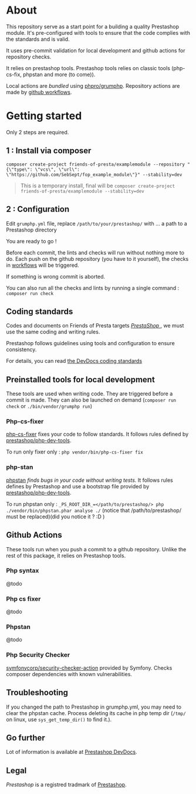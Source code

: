 # About

This repository serve as a start point for a building a quality Prestashop module.
It's pre-configured with tools to ensure that the code complies with the standards and is valid. 

It uses pre-commit validation for local development and github actions for repository checks.

It relies on prestashop tools. Prestashop tools relies on classic tools (php-cs-fix, phpstan and more (to come)).

Local actions are _bundled_ using [phpro/grumphp](https://github.com/phpro/grumphp).
Repository actions are made by [github workflows](https://docs.github.com/en/free-pro-team@latest/actions).
 
 # Getting started

Only 2 steps are required.

## 1 : Install via composer
 
 `composer create-project friends-of-presta/examplemodule --repository "{\"type\": \"vcs\", \"url\": \"https://github.com/SebSept/fop_example_module\"}" --stability=dev`
 
> This is a temporary install, final will be `composer create-project friends-of-presta/examplemodule --stability=dev`

## 2 : Configuration

Edit `grumphp.yml` file, replace `/path/to/your/prestashop/` with ... a path to a Prestashop directory

You are ready to go !

Before each commit, the lints and checks will run without nothing more to do.
Each push on the github repository (you have to it yourself), the checks in [workflows](.github/workflows) will be triggered.

If something is wrong commit is aborted.

You can also run all the checks and lints by running a single command : `composer run check`

## Coding standards

Codes and documents on Friends of Presta targets [_PrestaShop_ ](https://github.com/prestashop/prestashop), we must use the same coding and writing rules.

Prestashop follows guidelines using tools and configuration to ensure consistency.

For details, you can read [the DevDocs coding standards](https://devdocs.prestashop.com/1.7/development/coding-standards/)

## Preinstalled tools for local development

These tools are used when writing code.
They are triggered before a commit is made.
They can also be launched on demand (`composer run check` or `./bin/vendor/grumphp run`)

### Php-cs-fixer

[php-cs-fixer](https://github.com/FriendsOfPhp/PHP-CS-Fixer) fixes your code to follow standards.
It follows rules defined by [prestashop/php-dev-tools](https://github.com/prestashop/php-dev-tools).

To run only fixer only : `php vendor/bin/php-cs-fixer fix`

### php-stan

[phpstan](https://phpstan.org/) _finds bugs in your code without writing tests._ It follows rules defines by Prestashop and use a bootstrap file provided by [prestashop/php-dev-tools](https://github.com/prestashop/php-dev-tools).

To run phpstan only : `_PS_ROOT_DIR_=</path/to/prestashop/> php ./vendor/bin/phpstan.phar analyse ./` (notice that /path/to/prestashop/ must be replaced)(did you notice it ? :D )

## Github Actions

These tools run when you push a commit to a github repository.
Unlike the rest of this package, it relies on Prestashop tools.

### Php syntax

@todo 

### Php cs fixer

@todo

### Phpstan

@todo

### Php Security Checker

[symfonycorp/security-checker-action](https://github.com/symfonycorp/security-checker-action) provided by Symfony.
Checks composer dependencies with known vulnerabilities.

## Troubleshooting

If you changed the path to Prestashop in grumphp.yml, you may need to clear the phpstan cache.
Process deleting its cache in php temp dir (`/tmp/` on linux, use `sys_get_temp_dir()` to find it.).

## Go further

Lot of information is available at [Prestashop DevDocs](https://devdocs.prestashop.com).

## Legal

_Prestashop_ is a registred tradmark of [Prestashop](https://www.prestashop.com).
